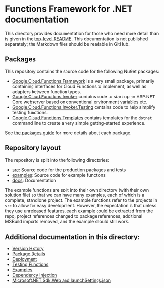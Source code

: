 # Functions Framework for .NET documentation

This directory provides documentation for those who need more detail
than is given in the [top-level README](../README.md). This
documentation is not published separately; the Markdown files should
be readable in GitHub.

## Packages

This repository contains the source code for the following NuGet packages:

- [Google.Cloud.Functions.Framework](https://www.nuget.org/packages/Google.Cloud.Functions.Framework)
  is a very small package, primarily containing interfaces for Cloud
  Functions to implement, as well as adapters between function types.
- [Google.Cloud.Functions.Invoker](https://www.nuget.org/packages/Google.Cloud.Functions.Invoker)
  contains code to start up an ASP.NET Core webserver based on
  conventional environment variables etc.
- [Google.Cloud.Functions.Invoker.Testing](https://www.nuget.org/packages/Google.Cloud.Functions.Invoker.Testing)
  contains code to help simplify testing functions.
- [Google.Cloud.Functions.Templates](https://www.nuget.org/packages/Google.Cloud.Functions.Templates)
  contains templates for the `dotnet` command line to create a very
  simple getting-started experience.

See [the packages guide](packages.md) for more details about each
package.

## Repository layout

The repository is split into the following directories:

- [src](../src): Source code for the production packages and tests
- [examples](../examples): Source code for example functions
- [docs](.): Documentation

The example functions are split into their own directory (with their
own solution file) so that we can have many examples, each of which
is a complete, standlone project. The example functions refer to the
projects in `src` to allow for easy development. However, the expectation
is that unless they use unreleased features, each example could be
extracted from the repo, project references changed to package
references, additional MSBuild imports removed, and the example should still work.

## Additional documentation in this directory:

- [Version History](history.md)
- [Package Details](packages.md)
- [Deployment](deployment.md)
- [Testing Functions](testing.md)
- [Examples](examples.md)
- [Dependency Injection](dependency-injection.md)
- [Microsoft.NET.Sdk.Web and launchSettings.json](launch-settings.md)
